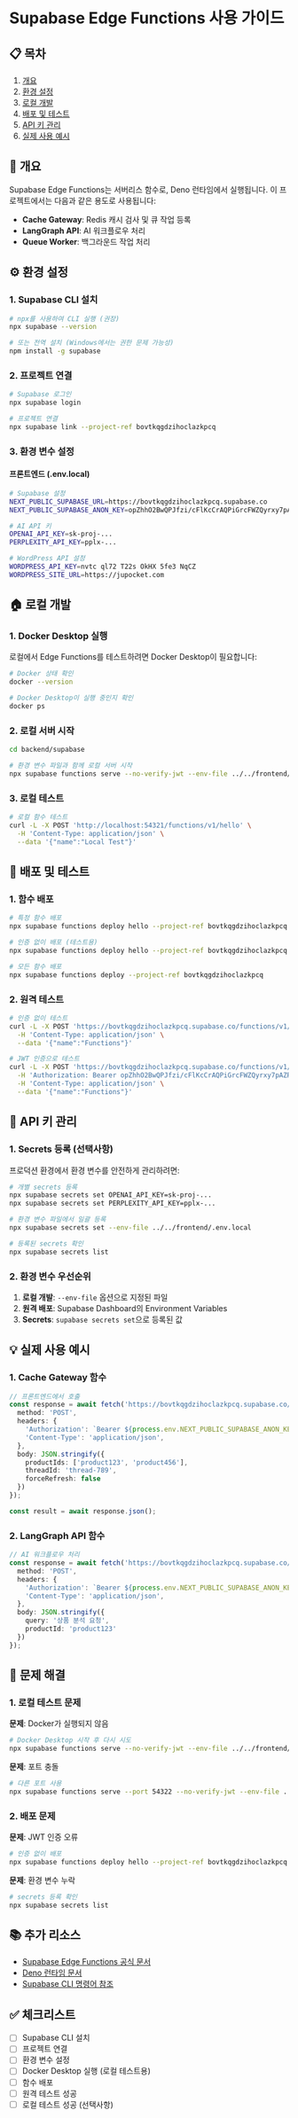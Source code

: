 # Supabase Edge Functions 사용 가이드

## 📋 목차
1. [개요](#개요)
2. [환경 설정](#환경-설정)
3. [로컬 개발](#로컬-개발)
4. [배포 및 테스트](#배포-및-테스트)
5. [API 키 관리](#api-키-관리)
6. [실제 사용 예시](#실제-사용-예시)

## 🎯 개요

Supabase Edge Functions는 서버리스 함수로, Deno 런타임에서 실행됩니다. 이 프로젝트에서는 다음과 같은 용도로 사용됩니다:

- **Cache Gateway**: Redis 캐시 검사 및 큐 작업 등록
- **LangGraph API**: AI 워크플로우 처리
- **Queue Worker**: 백그라운드 작업 처리

## ⚙️ 환경 설정

### 1. Supabase CLI 설치

```bash
# npx를 사용하여 CLI 실행 (권장)
npx supabase --version

# 또는 전역 설치 (Windows에서는 권한 문제 가능성)
npm install -g supabase
```

### 2. 프로젝트 연결

```bash
# Supabase 로그인
npx supabase login

# 프로젝트 연결
npx supabase link --project-ref bovtkqgdzihoclazkpcq
```

### 3. 환경 변수 설정

#### 프론트엔드 (.env.local)
```bash
# Supabase 설정
NEXT_PUBLIC_SUPABASE_URL=https://bovtkqgdzihoclazkpcq.supabase.co
NEXT_PUBLIC_SUPABASE_ANON_KEY=opZhhO2BwQPJfzi/cFlKcCrAQPiGrcFWZQyrxy7pAZREhCGd3bASChSnHSL7/3EKhuNMrK+FprOQNkHaSO5gRg==

# AI API 키
OPENAI_API_KEY=sk-proj-...
PERPLEXITY_API_KEY=pplx-...

# WordPress API 설정
WORDPRESS_API_KEY=nvtc ql72 T22s OkHX 5fe3 NqCZ
WORDPRESS_SITE_URL=https://jupocket.com
```

## 🏠 로컬 개발

### 1. Docker Desktop 실행

로컬에서 Edge Functions를 테스트하려면 Docker Desktop이 필요합니다:

```bash
# Docker 상태 확인
docker --version

# Docker Desktop이 실행 중인지 확인
docker ps
```

### 2. 로컬 서버 시작

```bash
cd backend/supabase

# 환경 변수 파일과 함께 로컬 서버 시작
npx supabase functions serve --no-verify-jwt --env-file ../../frontend/.env.local --debug
```

### 3. 로컬 테스트

```bash
# 로컬 함수 테스트
curl -L -X POST 'http://localhost:54321/functions/v1/hello' \
  -H 'Content-Type: application/json' \
  --data '{"name":"Local Test"}'
```

## 🚀 배포 및 테스트

### 1. 함수 배포

```bash
# 특정 함수 배포
npx supabase functions deploy hello --project-ref bovtkqgdzihoclazkpcq

# 인증 없이 배포 (테스트용)
npx supabase functions deploy hello --project-ref bovtkqgdzihoclazkpcq --no-verify-jwt

# 모든 함수 배포
npx supabase functions deploy --project-ref bovtkqgdzihoclazkpcq
```

### 2. 원격 테스트

```bash
# 인증 없이 테스트
curl -L -X POST 'https://bovtkqgdzihoclazkpcq.supabase.co/functions/v1/hello' \
  -H 'Content-Type: application/json' \
  --data '{"name":"Functions"}'

# JWT 인증으로 테스트
curl -L -X POST 'https://bovtkqgdzihoclazkpcq.supabase.co/functions/v1/hello' \
  -H 'Authorization: Bearer opZhhO2BwQPJfzi/cFlKcCrAQPiGrcFWZQyrxy7pAZREhCGd3bASChSnHSL7/3EKhuNMrK+FprOQNkHaSO5gRg==' \
  -H 'Content-Type: application/json' \
  --data '{"name":"Functions"}'
```

## 🔑 API 키 관리

### 1. Secrets 등록 (선택사항)

프로덕션 환경에서 환경 변수를 안전하게 관리하려면:

```bash
# 개별 secrets 등록
npx supabase secrets set OPENAI_API_KEY=sk-proj-...
npx supabase secrets set PERPLEXITY_API_KEY=pplx-...

# 환경 변수 파일에서 일괄 등록
npx supabase secrets set --env-file ../../frontend/.env.local

# 등록된 secrets 확인
npx supabase secrets list
```

### 2. 환경 변수 우선순위

1. **로컬 개발**: `--env-file` 옵션으로 지정된 파일
2. **원격 배포**: Supabase Dashboard의 Environment Variables
3. **Secrets**: `supabase secrets set`으로 등록된 값

## 💡 실제 사용 예시

### 1. Cache Gateway 함수

```typescript
// 프론트엔드에서 호출
const response = await fetch('https://bovtkqgdzihoclazkpcq.supabase.co/functions/v1/cache-gateway', {
  method: 'POST',
  headers: {
    'Authorization': `Bearer ${process.env.NEXT_PUBLIC_SUPABASE_ANON_KEY}`,
    'Content-Type': 'application/json',
  },
  body: JSON.stringify({
    productIds: ['product123', 'product456'],
    threadId: 'thread-789',
    forceRefresh: false
  })
});

const result = await response.json();
```

### 2. LangGraph API 함수

```typescript
// AI 워크플로우 처리
const response = await fetch('https://bovtkqgdzihoclazkpcq.supabase.co/functions/v1/langgraph-api', {
  method: 'POST',
  headers: {
    'Authorization': `Bearer ${process.env.NEXT_PUBLIC_SUPABASE_ANON_KEY}`,
    'Content-Type': 'application/json',
  },
  body: JSON.stringify({
    query: '상품 분석 요청',
    productId: 'product123'
  })
});
```

## 🔧 문제 해결

### 1. 로컬 테스트 문제

**문제**: Docker가 실행되지 않음
```bash
# Docker Desktop 시작 후 다시 시도
npx supabase functions serve --no-verify-jwt --env-file ../../frontend/.env.local
```

**문제**: 포트 충돌
```bash
# 다른 포트 사용
npx supabase functions serve --port 54322 --no-verify-jwt --env-file ../../frontend/.env.local
```

### 2. 배포 문제

**문제**: JWT 인증 오류
```bash
# 인증 없이 배포
npx supabase functions deploy hello --project-ref bovtkqgdzihoclazkpcq --no-verify-jwt
```

**문제**: 환경 변수 누락
```bash
# secrets 등록 확인
npx supabase secrets list
```

## 📚 추가 리소스

- [Supabase Edge Functions 공식 문서](https://supabase.com/docs/guides/functions)
- [Deno 런타임 문서](https://deno.land/manual)
- [Supabase CLI 명령어 참조](https://supabase.com/docs/reference/cli)

## ✅ 체크리스트

- [ ] Supabase CLI 설치
- [ ] 프로젝트 연결
- [ ] 환경 변수 설정
- [ ] Docker Desktop 실행 (로컬 테스트용)
- [ ] 함수 배포
- [ ] 원격 테스트 성공
- [ ] 로컬 테스트 성공 (선택사항) 
